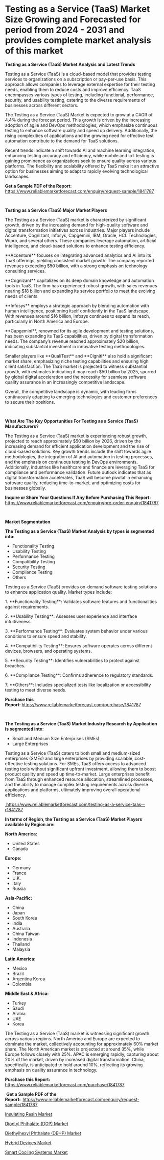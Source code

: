 <p><h1>Testing as a Service (TaaS) Market Size Growing and Forecasted for period from 2024 - 2031 and provides complete market analysis of this market</h1></p><p><strong>Testing as a Service (TaaS) Market Analysis and Latest Trends</strong></p>
<p><p>Testing as a Service (TaaS) is a cloud-based model that provides testing services to organizations on a subscription or pay-per-use basis. This approach allows companies to leverage external expertise for their testing needs, enabling them to reduce costs and improve efficiency. TaaS encompasses various types of testing, including functional, performance, security, and usability testing, catering to the diverse requirements of businesses across different sectors.</p><p>The Testing as a Service (TaaS) Market is expected to grow at a CAGR of 4.4% during the forecast period. This growth is driven by the increasing adoption of agile and DevOps methodologies, which emphasize continuous testing to enhance software quality and speed up delivery. Additionally, the rising complexities of applications and the growing need for effective test automation contribute to the demand for TaaS solutions. </p><p>Recent trends indicate a shift towards AI and machine learning integration, enhancing testing accuracy and efficiency, while mobile and IoT testing is gaining prominence as organizations seek to ensure quality across various platforms. The flexibility and scalability offered by TaaS make it an attractive option for businesses aiming to adapt to rapidly evolving technological landscapes.</p></p>
<p><strong>Get a Sample PDF of the Report:&nbsp;</strong> <a href="https://www.reliablemarketforecast.com/enquiry/request-sample/1841787?utm_campaign=1144&utm_medium=2&utm_source=Github&utm_content=ia&utm_term=16102024&utm_id=testing-as-a-service-taas">https://www.reliablemarketforecast.com/enquiry/request-sample/1841787</a></p>
<p>&nbsp;</p>
<p><strong>Testing as a Service (TaaS) Major Market Players</strong></p>
<p><p>The Testing as a Service (TaaS) market is characterized by significant growth, driven by the increasing demand for high-quality software and digital transformation initiatives across industries. Major players include Accenture, Cognizant, Infosys, Capgemini, IBM, Oracle, HCL Technologies, Wipro, and several others. These companies leverage automation, artificial intelligence, and cloud-based solutions to enhance testing efficiency.</p><p>**Accenture** focuses on integrating advanced analytics and AI into its TaaS offerings, yielding consistent market growth. The company reported revenues exceeding $50 billion, with a strong emphasis on technology consulting services.</p><p>**Cognizant** capitalizes on its deep domain knowledge and automation tools in TaaS. The firm has experienced robust growth, with sales revenues nearing $18 billion and expanding its service portfolio to meet the evolving needs of clients.</p><p>**Infosys** employs a strategic approach by blending automation with human intelligence, positioning itself confidently in the TaaS landscape. With revenues around $16 billion, Infosys continues to expand its reach, particularly in North America and Europe.</p><p>**Capgemini**, renowned for its agile development and testing solutions, has been expanding its TaaS capabilities, driven by digital transformation needs. The company’s revenue reached approximately $20 billion, indicating substantial investment in innovative testing methodologies.</p><p>Smaller players like **QualiTest** and **Cigniti** also hold a significant market share, emphasizing niche testing capabilities and ensuring high client satisfaction. The TaaS market is projected to witness substantial growth, with estimates indicating it may reach $50 billion by 2025, spurred by global digital acceleration and the necessity for seamless software quality assurance in an increasingly competitive landscape. </p><p>Overall, the competitive landscape is dynamic, with leading firms continuously adapting to emerging technologies and customer preferences to secure their positions.</p></p>
<p>&nbsp;</p>
<p><strong>What Are The Key Opportunities For Testing as a Service (TaaS) Manufacturers?</strong></p>
<p><p>The Testing as a Service (TaaS) market is experiencing robust growth, projected to reach approximately $50 billion by 2026, driven by the increasing demand for efficient application development and the rise of cloud-based solutions. Key growth trends include the shift towards agile methodologies, the integration of AI and automation in testing processes, and the emphasis on continuous testing in DevOps environments. Additionally, industries like healthcare and finance are leveraging TaaS for compliance and performance validation. Future outlook indicates that as digital transformation accelerates, TaaS will become pivotal in enhancing software quality, reducing time-to-market, and optimizing costs for businesses globally.</p></p>
<p><strong>Inquire or Share Your Questions If Any Before Purchasing This Report:</strong> <a href="https://www.reliablemarketforecast.com/enquiry/pre-order-enquiry/1841787?utm_campaign=1144&utm_medium=2&utm_source=Github&utm_content=ia&utm_term=16102024&utm_id=testing-as-a-service-taas">https://www.reliablemarketforecast.com/enquiry/pre-order-enquiry/1841787</a></p>
<p>&nbsp;</p>
<p><strong>Market Segmentation</strong></p>
<p><strong>The Testing as a Service (TaaS) Market Analysis by types is segmented into:</strong></p>
<p><ul><li>Functionality Testing</li><li>Usability Testing</li><li>Performance Testing</li><li>Compatibility Testing</li><li>Security Testing</li><li>Compliance Testing</li><li>Others</li></ul></p>
<p><p>Testing as a Service (TaaS) provides on-demand software testing solutions to enhance application quality. Market types include:</p><p>1. **Functionality Testing**: Validates software features and functionalities against requirements.</p><p>2. **Usability Testing**: Assesses user experience and interface intuitiveness.</p><p>3. **Performance Testing**: Evaluates system behavior under various conditions to ensure speed and stability.</p><p>4. **Compatibility Testing**: Ensures software operates across different devices, browsers, and operating systems.</p><p>5. **Security Testing**: Identifies vulnerabilities to protect against breaches.</p><p>6. **Compliance Testing**: Confirms adherence to regulatory standards.</p><p>7. **Others**: Includes specialized tests like localization or accessibility testing to meet diverse needs.</p></p>
<p><strong>Purchase this Report:&nbsp;</strong><a href="https://www.reliablemarketforecast.com/purchase/1841787?utm_campaign=1144&utm_medium=2&utm_source=Github&utm_content=ia&utm_term=16102024&utm_id=testing-as-a-service-taas">https://www.reliablemarketforecast.com/purchase/1841787</a></p>
<p>&nbsp;</p>
<p><strong>The Testing as a Service (TaaS) Market Industry Research by Application is segmented into:</strong></p>
<p><ul><li>Small and Medium Size Enterprises (SMEs)</li><li>Large Enterprises</li></ul></p>
<p><p>Testing as a Service (TaaS) caters to both small and medium-sized enterprises (SMEs) and large enterprises by providing scalable, cost-effective testing solutions. For SMEs, TaaS offers access to advanced testing tools without significant upfront investment, allowing them to boost product quality and speed up time-to-market. Large enterprises benefit from TaaS through enhanced resource allocation, streamlined processes, and the ability to manage complex testing requirements across diverse applications and platforms, ultimately improving overall operational efficiency.</p></p>
<p><a href="https://www.reliablemarketforecast.com/testing-as-a-service-taas--r1841787?utm_campaign=1144&utm_medium=2&utm_source=Github&utm_content=ia&utm_term=16102024&utm_id=testing-as-a-service-taas">&nbsp;https://www.reliablemarketforecast.com/testing-as-a-service-taas--r1841787</a></p>
<p><strong>In terms of Region, the Testing as a Service (TaaS) Market Players available by Region are:</strong></p>
<p>
    <p> <strong> North America: </strong>
        <ul>
            <li>United States</li>
            <li>Canada</li>
        </ul>
        </p> 
    <p> <strong> Europe: </strong>
        <ul>
            <li>Germany</li>
            <li>France</li>
            <li>U.K.</li>
            <li>Italy</li>
            <li>Russia</li>
        </ul>
        </p> 
    <p> <strong> Asia-Pacific: </strong>
        <ul>
            <li>China</li>
            <li>Japan</li>
            <li>South Korea</li>
            <li>India</li>
            <li>Australia</li>
            <li>China Taiwan</li>
            <li>Indonesia</li>
            <li>Thailand</li>
            <li>Malaysia</li>
        </ul>
        </p> 
    <p> <strong> Latin America: </strong>
        <ul>
            <li>Mexico</li>
            <li>Brazil</li>
            <li>Argentina Korea</li>
            <li>Colombia</li>
        </ul>
        </p> 
    <p> <strong> Middle East & Africa: </strong>
        <ul>
            <li>Turkey</li>
            <li>Saudi</li>
            <li>Arabia</li>
            <li>UAE</li>
            <li>Korea</li>
        </ul>
    </p>
    </p>
<p><p>The Testing as a Service (TaaS) market is witnessing significant growth across various regions. North America and Europe are expected to dominate the market, collectively accounting for approximately 60% market share. The North American market is projected at around 35%, while Europe follows closely with 25%. APAC is emerging rapidly, capturing about 20% of the market, driven by increased digital transformation. China, specifically, is anticipated to hold around 10%, reflecting its growing emphasis on quality assurance in technology.</p></p>
<p><strong>Purchase this Report: </strong><a href="https://www.reliablemarketforecast.com/purchase/1841787?utm_campaign=1144&utm_medium=2&utm_source=Github&utm_content=ia&utm_term=16102024&utm_id=testing-as-a-service-taas">https://www.reliablemarketforecast.com/purchase/1841787</a></p>
<p>&nbsp;<strong>Get a Sample PDF of the Report:&nbsp;&nbsp;</strong><a href="https://www.reliablemarketforecast.com/enquiry/request-sample/1841787?utm_campaign=1144&utm_medium=2&utm_source=Github&utm_content=ia&utm_term=16102024&utm_id=testing-as-a-service-taas">https://www.reliablemarketforecast.com/enquiry/request-sample/1841787</a></p>
<p><strong></strong></p>
<p><p><a href="https://www.linkedin.com/pulse/insulating-resin-market-evolution-regional-adaptations-hhzjc?utm_campaign=1144&utm_medium=2&utm_source=Github&utm_content=ia&utm_term=16102024&utm_id=testing-as-a-service-taas">Insulating Resin Market</a></p><p><a href="https://github.com/brindal51/Market-Research-Report-List-1/blob/main/dioctyl-phthalate-dop-market.md?utm_campaign=1144&utm_medium=2&utm_source=Github&utm_content=ia&utm_term=16102024&utm_id=testing-as-a-service-taas">Dioctyl Phthalate (DOP) Market</a></p><p><a href="https://github.com/sirenazorzi6lw/Market-Research-Report-List-1/blob/main/diethylhexyl-phthalate-dehp-market.md?utm_campaign=1144&utm_medium=2&utm_source=Github&utm_content=ia&utm_term=16102024&utm_id=testing-as-a-service-taas">Diethylhexyl Phthalate (DEHP) Market</a></p><p><a href="https://issuu.com/reportprime-2/docs/hybrid-devices-market-size-2030.ppt_e62d227453f4f5?utm_campaign=1144&utm_medium=2&utm_source=Github&utm_content=ia&utm_term=16102024&utm_id=testing-as-a-service-taas">Hybrid Devices Market</a></p><p><a href="https://issuu.com/reportprime-2/docs/smart-cooling-systems-market-size-2_80fc96d9f980de?utm_campaign=1144&utm_medium=2&utm_source=Github&utm_content=ia&utm_term=16102024&utm_id=testing-as-a-service-taas">Smart Cooling Systems Market</a></p></p>